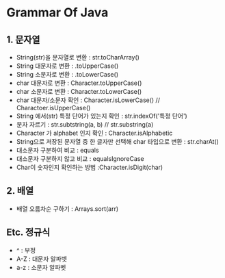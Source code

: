 # Grammar Of Java

## 1. 문자열
- String(str)을 문자열로 변환 : str.toCharArray()
- String 대문자로 변환 : .toUpperCase()
- String 소문자로 변환 : .toLowerCase()
- char 대문자로 변환 : Character.toUpperCase()
- char 소문자로 변환 : Character.toLowerCase()
- char 대문자/소문자 확인 : Character.isLowerCase() // Charactoer.isUpperCase()
- String 에서(str) 특정 단어가 있는지 확인 : str.indexOf('특정 단어')
- 문자 자르기 : str.subtstring(a, b) // str.substring(a)
- Character 가 alphabet 인지 확인 : Character.isAlphabetic
- String으로 저장된 문자열 중 한 글자만 선택해 char 타입으로 변환 : str.charAt()
- 대소문자 구분하여 비교 : equals
- 대소문자 구분하지 않고 비교 : equalsIgnoreCase
- Char이 숫자인지 확인하는 방법 :Character.isDigit(char)

## 2. 배열 
- 배열 오름차순 구하기 : Arrays.sort(arr)


## Etc. 정규식
- ^ : 부정 
- A-Z : 대문자 알파벳
- a-z : 소문자 알파벳
